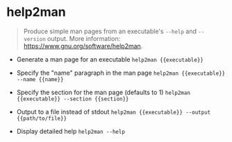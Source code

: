 # help2man
> Produce simple man pages from an executable's `--help` and `--version` output.
> More information: <https://www.gnu.org/software/help2man>.

- Generate a man page for an executable
`help2man {{executable}}`

- Specify the "name" paragraph in the man page
`help2man {{executable}} --name {{name}}`

- Specify the section for the man page (defaults to 1)
`help2man {{executable}} --section {{section}}`

- Output to a file instead of stdout
`help2man {{executable}} --output {{path/to/file}}`

- Display detailed help
`help2man --help`
